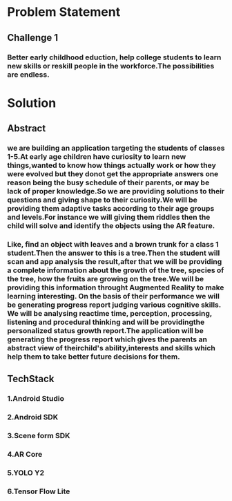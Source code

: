 # Problem Statement

## Challenge 1
### Better early childhood eduction, help college students to learn new skills or reskill people in the workforce.The possibilities are endless.

# Solution
## Abstract
### we are building an application targeting the students of classes 1-5.At early age children have curiosity to learn new things,wanted to know how things actually work or how they were evolved but they donot get the appropriate answers one reason being the busy schedule of their parents, or may be lack of proper knowledge.So we are providing solutions to their questions and giving shape to their curiosity.We will be providing them adaptive tasks according to their age groups and levels.For instance we will giving them riddles then the child will solve and identify the objects using the AR feature.
### Like, find an object with leaves and a brown trunk for a class 1 student.Then the answer to this is a tree.Then the student will scan and app analysis the result,after that we will be providing a complete information about the growth of the tree, species of the tree, how the fruits are growing on the tree.We will be providing this information throught Augmented Reality to make learning interesting. On the basis of their performance we will be generating progress report judging various cognitive skills. We will be analysing reactime time, perception, processing, listening and procedural thinking and will be providingthe personalized status growth report.The application will be generating the progress report which gives the parents an abstract view of theirchild's ability,interests and skills which help them to take better future decisions for them. 

## TechStack
### 1.Android Studio
### 2.Android SDK
### 3.Scene form SDK
### 4.AR Core
### 5.YOLO Y2
### 6.Tensor Flow Lite
